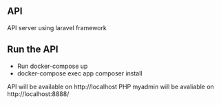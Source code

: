 
## API

API server using laravel framework

## Run the API

- Run docker-compose up
- docker-compose exec app composer install

API will be available on http://localhost
PHP myadmin will be avaliable on http://localhost:8888/


